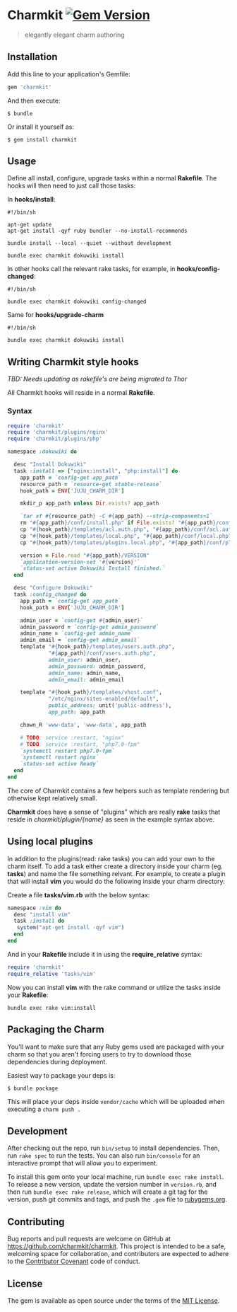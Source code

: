 # Charmkit [![Gem Version](https://badge.fury.io/rb/charmkit.svg)](https://badge.fury.io/rb/charmkit)
> elegantly elegant charm authoring

## Installation

Add this line to your application's Gemfile:

```ruby
gem 'charmkit'
```

And then execute:

    $ bundle

Or install it yourself as:

    $ gem install charmkit

## Usage

Define all install, configure, upgrade tasks within a normal **Rakefile**. The
hooks will then need to just call those tasks:

In **hooks/install**:

```
#!/bin/sh

apt-get update
apt-get install -qyf ruby bundler --no-install-recommends

bundle install --local --quiet --without development

bundle exec charmkit dokuwiki install
```

In other hooks call the relevant rake tasks, for example, in
**hooks/config-changed**:

```
#!/bin/sh

bundle exec charmkit dokuwiki config-changed
```

Same for **hooks/upgrade-charm**

```
#!/bin/sh

bundle exec charmkit dokuwiki install
```

## Writing Charmkit style hooks

_TBD: Needs updating as rakefile's are being migrated to Thor_

All Charmkit hooks will reside in a normal **Rakefile**.

### Syntax

```ruby
require 'charmkit'
require 'charmkit/plugins/nginx'
require 'charmkit/plugins/php'

namespace :dokuwiki do

  desc "Install Dokuwiki"
  task :install => ["nginx:install", "php:install"] do
    app_path = `config-get app_path`
    resource_path = `resource-get stable-release`
    hook_path = ENV['JUJU_CHARM_DIR']

    mkdir_p app_path unless Dir.exists? app_path

    `tar xf #{resource_path} -C #{app_path} --strip-components=1`
    rm "#{app_path}/conf/install.php" if File.exists? "#{app_path}/conf/install.php"
    cp "#{hook_path}/templates/acl.auth.php", "#{app_path}/conf/acl.auth.php"
    cp "#{hook_path}/templates/local.php", "#{app_path}/conf/local.php"
    cp "#{hook_path}/templates/plugins.local.php", "#{app_path}/conf/plugin.local.php"

    version = File.read "#{app_path}/VERSION"
    `application-version-set '#{version}'`
    `status-set active Dokuwiki Install finished.`
  end

  desc "Configure Dokuwiki"
  task :config_changed do
    app_path = `config-get app_path`
    hook_path = ENV['JUJU_CHARM_DIR']

    admin_user = `config-get #{admin_user}`
    admin_password = `config-get admin_password`
    admin_name = `config-get admin_name`
    admin_email = `config-get admin_email`
    template "#{hook_path}/templates/users.auth.php",
             "#{app_path}/conf/users.auth.php",
             admin_user: admin_user,
             admin_password: admin_password,
             admin_name: admin_name,
             admin_email: admin_email

    template "#{hook_path}/templates/vhost.conf",
             "/etc/nginx/sites-enabled/default",
             public_address: unit('public-address'),
             app_path: app_path

    chown_R 'www-data', 'www-data', app_path

    # TODO: service :restart, "nginx"
    # TODO: service :restart, "php7.0-fpm"
    `systemctl restart php7.0-fpm`
    `systemctl restart nginx`
    `status-set active Ready`
  end
end
```

The core of Charmkit contains a few helpers such as template rendering but
otherwise kept relatively small.

**Charmkit** does have a sense of "plugins" which are really **rake** tasks that
reside in *charmkit/plugin/{name}* as seen in the example syntax above.

## Using local plugins

In addition to the plugins(read: rake tasks) you can add your own to the charm
itself. To add a task either create a directory inside your charm (eg.
**tasks**) and name the file something relvant. For example, to create a plugin
that will install **vim** you would do the following inside your charm directory:

Create a file **tasks/vim.rb** with the below syntax:

```ruby
namespace :vim do
  desc "install vim"
  task :install do
   system("apt-get install -qyf vim")
  end
end
```

And in your **Rakefile** include it in using the **require_relative** syntax:

```ruby
require 'charmkit'
require_relative 'tasks/vim'
```

Now you can install **vim** with the rake command or utilize the tasks inside
your **Rakefile**:

```
bundle exec rake vim:install
```

## Packaging the Charm

You'll want to make sure that any Ruby gems used are packaged with your charm so
that you aren't forcing users to try to download those dependencies during
deployment.

Easiest way to package your deps is:

```
$ bundle package
```

This will place your deps inside `vendor/cache` which will be uploaded when
executing a `charm push .`

## Development

After checking out the repo, run `bin/setup` to install dependencies. Then, run
`rake spec` to run the tests. You can also run `bin/console` for an interactive
prompt that will allow you to experiment.

To install this gem onto your local machine, run `bundle exec rake install`. To
release a new version, update the version number in `version.rb`, and then run
`bundle exec rake release`, which will create a git tag for the version, push
git commits and tags, and push the `.gem` file
to [rubygems.org](https://rubygems.org).

## Contributing

Bug reports and pull requests are welcome on GitHub at
https://github.com/charmkit/charmkit. This project is intended to be a safe,
welcoming space for collaboration, and contributors are expected to adhere to
the [Contributor Covenant](http://contributor-covenant.org) code of conduct.

## License

The gem is available as open source under the terms of
the [MIT License](http://opensource.org/licenses/MIT).
